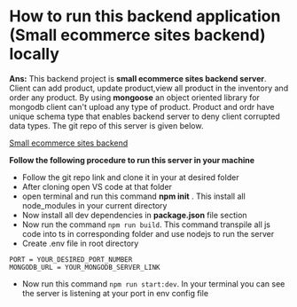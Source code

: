 # How to run this backend application (Small ecommerce sites backend) locally

**Ans:** This backend project is **small ecommerce sites backend server**. Client can add product, update product,view all product in the inventory and order any product. By using **mongoose** an object oriented library for mongodb client can't upload any type of product. Product and ordr have unique schema type that enables backend server to deny client corrupted data types. The git repo of this server is given below.

[Small ecommerce sites backend](https://github.com/asifbuet047/ph-level-2-apollo-batch-3-assignment-2)

**Follow the following procedure to run this server in your machine**

- Follow the git repo link and clone it in your at desired folder
- After cloning open VS code at that folder
- open terminal and run this command **npm init** . This install all node_modules in your current directory
- Now install all dev dependencies in **package.json** file section
- Now run the command `npm run build`. This command transpile all js code into ts in corresponding folder and use nodejs to run the server
- Create .env file in root directory

```
PORT = YOUR_DESIRED_PORT_NUMBER
MONGODB_URL = YOUR_MONGODB_SERVER_LINK
```

- Now run this command `npm run start:dev`. In your terminal you can see the server is listening at your port in env config file
